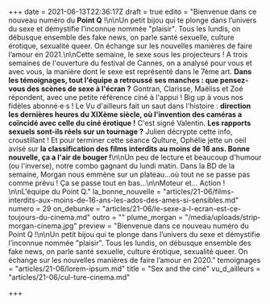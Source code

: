 +++
date = 2021-06-13T22:36:17Z
draft = true
edito = "Bienvenue dans ce nouveau numéro du **Point Q** !\n\nUn petit bijou qui te plonge dans l’univers du sexe et démystifie l’inconnue nommée \"plaisir\". Tous les lundis, on débusque ensemble des fake news, on parle santé sexuelle, culture érotique, sexualité queer. On échange sur les nouvelles manières de faire l’amour en 2021.\n\nCette semaine, le sexe sous les projecteurs ! A trois semaines de l'ouverture du festival de Cannes, on a analysé pour vous et avec vous, la manière dont le sexe est représenté dans le 7ème art. **Dans les témoignages, tout l'équipe a retroussé ses manches : que pensez-vous des scènes de sexe à l'écran ?** Gontran, Clarisse, Maëliss et Zoé répondent, avec une petite référence ciné à l'appui ! Big up à vous nos fidèles abonné·e·s ! Le Vu d'ailleurs fait un saut dans l'histoire : **direction les dernières heures du XIXème siècle, où l'invention des caméras a coïncidé avec celle du ciné érotique !** C'est signé Valentin. **Les rapports sexuels sont-ils réels sur un tournage ?** Julien décrypte cette info, croustillant ! Et pour terminer cette séance Qulture, Ophélie jette un oeil avisé sur **la classification des films interdits au moins de 16 ans. Bonne nouvelle, ça a l'air de bouger !**\n\nUn peu de lecture et beaucoup d'humour (ou l'inverse), notre combo gagnant du lundi matin. Dans la BD de la semaine, Morgan nous emmène sur un plateau...où tout ne se passe pas comme prévu ! Ça se passe tout en bas...\n\nMoteur et... Action ! \n\nL'équipe du Point Q."
la_bonne_nouvelle = "articles/21-06/films-interdits-aux-moins-de-16-ans-les-ados-des-ames-si-sensibles.md"
numero = 29
on_debunke = "articles/21-06/le-sexe-a-l-ecran-est-ce-toujours-du-cinema.md"
outro = ""
plume_morgan = "/media/uploads/strip-morgan-cinema.jpg"
preview = "Bienvenue dans ce nouveau numéro du Point Q !\n\nUn petit bijou qui te plonge dans l’univers du sexe et démystifie l’inconnue nommée \"plaisir\". Tous les lundis, on débusque ensemble des fake news, on parle santé sexuelle, culture érotique, sexualité queer. On échange sur les nouvelles manières de faire l’amour en 2020."
temoignages = "articles/21-06/lorem-ipsum.md"
title = "Sex and the ciné"
vu_d_ailleurs = "articles/21-06/cul-ture-cinema.md"

+++
